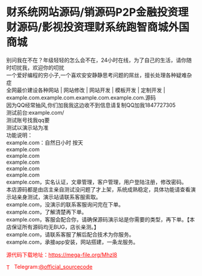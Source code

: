# 财系统网站源码/销源码P2P金融投资理财源码/影视投资理财系统跑智商城外国商城

别问我在不在？年级轻轻的怎么会不在，24小时在线，为了自己的生活，请你随时叨扰我，欢迎你的叨扰<br>一个爱好编程的穷小子,一个喜欢安安静静思考问题的屌丝，擅长处理各种疑难杂症<br>全网最价建设各种网站 | 网站修改 | 网站开发 | 模板开发 | 定制开发 | example.com.example.com.example.com.example.com.源码<br>因为QQ经常抽风,你们加我我这边收不到信息请复制QQ加我1847727305<br>测试前台:example.com/<br>测试账号找我qq要<br>测试以演示站为准<br>功能说明：<br>example.com：自然日小时 按天<br>example.com<br>example.com<br>example.com<br>example.com<br>example.com<br>example.com，实名认证，文章管理，客户管理，用户登陆注册，修改密码。<br>本店源码都是由店主亲自测试没问题了才上架，系统成熟稳定，具体功能请查看演示站亲身测试，演示站请联系客服索取。<br>example.com，没演示的联系客服询问完在下单。<br>example.com，了解清楚再下单。<br>example.com，客服会配合你，请确保源码演示站是你需要的类型，再下单。【本店保证所有源码均无BUG，店长亲测。】<br>example.com，请联系客服了解后配合技术为你服务。<br>example.com，承接app安装，网站搭建，一条龙服务。<br>


<p style="color: red;">源代码下载地址：<a href="https://mega-file.org/Mhzl8" style="color: red;">https://mega-file.org/Mhzl8</a></p><p style="color: red;"><img src="https://cdn-icons-png.flaticon.com/512/2111/2111646.png" alt="Telegram Icon" style="width: 16px; vertical-align: middle; margin-right: 5px;">Telegram:<a href="https://t.me/official_sourcecode" style="color: red;">@official_sourcecode</a></p>